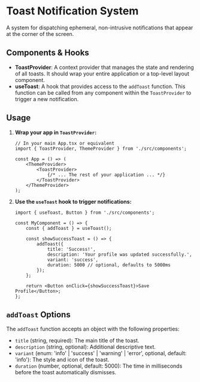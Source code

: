 
# Toast Notification System

A system for dispatching ephemeral, non-intrusive notifications that appear at the corner of the screen.

## Components & Hooks

*   **ToastProvider**: A context provider that manages the state and rendering of all toasts. It should wrap your entire application or a top-level layout component.
*   **useToast**: A hook that provides access to the `addToast` function. This function can be called from any component within the `ToastProvider` to trigger a new notification.

## Usage

1.  **Wrap your app in `ToastProvider`:**

    ```tsx
    // In your main App.tsx or equivalent
    import { ToastProvider, ThemeProvider } from './src/components';

    const App = () => (
        <ThemeProvider>
            <ToastProvider>
                {/* ... The rest of your application ... */}
            </ToastProvider>
        </ThemeProvider>
    );
    ```

2.  **Use the `useToast` hook to trigger notifications:**

    ```tsx
    import { useToast, Button } from './src/components';

    const MyComponent = () => {
        const { addToast } = useToast();

        const showSuccessToast = () => {
            addToast({
                title: 'Success!',
                description: 'Your profile was updated successfully.',
                variant: 'success',
                duration: 5000 // optional, defaults to 5000ms
            });
        };

        return <Button onClick={showSuccessToast}>Save Profile</Button>;
    };
    ```

## `addToast` Options

The `addToast` function accepts an object with the following properties:

*   `title` (string, required): The main title of the toast.
*   `description` (string, optional): Additional descriptive text.
*   `variant` (enum: 'info' | 'success' | 'warning' | 'error', optional, default: 'info'): The style and icon of the toast.
*   `duration` (number, optional, default: 5000): The time in milliseconds before the toast automatically dismisses.
